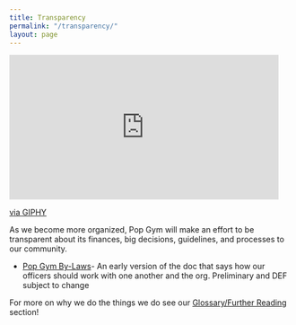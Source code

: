 ```yaml
---
title: Transparency
permalink: "/transparency/"
layout: page
---
```


<iframe src="https://giphy.com/embed/2L3tQXMkpw5GM" width="480" height="258" frameBorder="0" class="giphy-embed" allowFullScreen></iframe><p><a href="https://giphy.com/gifs/invisible-2L3tQXMkpw5GM">via GIPHY</a></p>

As we become more organized, Pop Gym will make an effort to be transparent about its finances, big decisions, guidelines, and processes to our community.

* [Pop Gym By-Laws](/assets/PopGymByLaws.pdf)- An early version of the doc that says how our officers should work with one another and the org. Preliminary and DEF subject to change
                                       

For more on why we do the things we do see our [Glossary/Further Reading](gloss.md) section!
